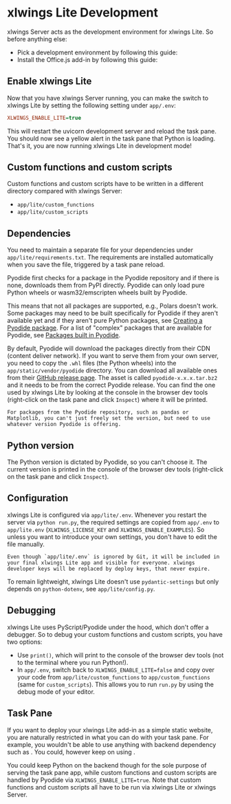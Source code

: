 # xlwings Lite Development

xlwings Server acts as the development environment for xlwings Lite. So before anything else:

- Pick a development environment by following this guide: [](index_development_environment.md)
- Install the Office.js add-in by following this guide: [](install_officejs_addin.md#sideloading)

## Enable xlwings Lite

Now that you have xlwings Server running, you can make the switch to xlwings Lite by setting the following setting under `app/.env`:

```ini
XLWINGS_ENABLE_LITE=true
```

This will restart the uvicorn development server and reload the task pane. You should now see a yellow alert in the task pane that Python is loading. That's it, you are now running xlwings Lite in development mode!

## Custom functions and custom scripts

Custom functions and custom scripts have to be written in a different directory compared with xlwings Server:

- `app/lite/custom_functions`
- `app/lite/custom_scripts`

## Dependencies

You need to maintain a separate file for your dependencies under `app/lite/requirements.txt`. The requirements are installed automatically when you save the file, triggered by a task pane reload.

Pyodide first checks for a package in the Pyodide repository and if there is none, downloads them from PyPI directly. Pyodide can only load pure Python wheels or wasm32/emscripten wheels built by Pyodide.

This means that not all packages are supported, e.g., Polars doesn't work. Some packages may need to be built specifically for Pyodide if they aren't available yet and if they aren't pure Python packages, see [Creating a Pyodide package](https://pyodide.org/en/stable/development/new-packages.html). For a list of "complex" packages that are available for Pyodide, see [Packages built in Pyodide](https://pyodide.org/en/stable/usage/packages-in-pyodide.html).

By default, Pyodide will download the packages directly from their CDN (content deliver network). If you want to serve them from your own server, you need to copy the `.whl` files (the Python wheels) into the `app/static/vendor/pyodide` directory. You can download all available ones from their [GitHub release page](https://github.com/pyodide/pyodide/releases). The asset is called `pyodide-x.x.x.tar.bz2` and it needs to be from the correct Pyodide release. You can find the one used by xlwings Lite by looking at the console in the browser dev tools (right-click on the task pane and click `Inspect`) where it will be printed.

```{note}
For packages from the Pyodide repository, such as pandas or Matplotlib, you can't just freely set the version, but need to use whatever version Pyodide is offering.
```

## Python version

The Python version is dictated by Pyodide, so you can't choose it. The current version is printed in the console of the browser dev tools (right-click on the task pane and click `Inspect`).

## Configuration

xlwings Lite is configured via `app/lite/.env`. Whenever you restart the server via `python run.py`, the required settings are copied from `app/.env` to `app/lite.env` (`XLWINGS_LICENSE_KEY` and `XLWINGS_ENABLE_EXAMPLES`). So unless you want to introduce your own settings, you don't have to edit the file manually.

```{note}
Even though `app/lite/.env` is ignored by Git, it will be included in your final xlwings Lite app and visible for everyone. xlwings developer keys will be replaced by deploy keys, that never expire.
```

To remain lightweight, xlwings Lite doesn't use `pydantic-settings` but only depends on `python-dotenv`, see `app/lite/config.py`.

## Debugging

xlwings Lite uses PyScript/Pyodide under the hood, which don't offer a debugger. So to debug your custom functions and custom scripts, you have two options:

- Use `print()`, which will print to the console of the browser dev tools (not to the terminal where you run Python!).
- In `app/.env`, switch back to `XLWINGS_ENABLE_LITE=false` and copy over your code from `app/lite/custom_functions` to `app/custom_functions` (same for `custom_scripts`). This allows you to run `run.py` by using the debug mode of your editor.

## Task Pane

If you want to deploy your xlwings Lite add-in as a simple static website, you are naturally restricted in what you can do with your task pane. For example, you wouldn't be able to use anything with backend dependency such as [](htmx.md). You could, however keep on using [](alpinejs).

You could keep Python on the backend though for the sole purpose of serving the task pane app, while custom functions and custom scripts are handled by Pyodide via `XLWINGS_ENABLE_LITE=true`. Note that custom functions and custom scripts all have to be run via xlwings Lite or xlwings Server.

